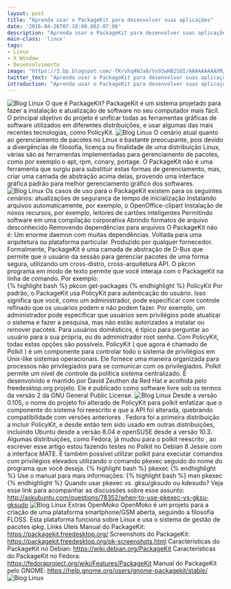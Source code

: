 ```yaml
---
layout: post
title: "Aprenda usar o PackageKit para desenvolver suas aplicações"
date: '2016-04-26T07:18:00.002-07:00'
description: "Aprenda usar o PackageKit para desenvolver suas aplicações"
main-class: 'linux'
tags:
- Linux
- X Window
- Desenvolvimento
image: "https://3.bp.blogspot.com/-fKrvhq4NJa8/Vx93wHB2SOI/AAAAAAAAAXM/WgJKuG4Ax9onG_1tDRf2pK1Zzf20Yn5UACLcB/s72-c/Aprenda%2Busar%2Bo%2BPackageKit%2Bpara%2Bdesenvolver%2Bsuas%2Baplica%25C3%25A7%25C3%25B5es.jpg"
twitter_text: "Aprenda usar o PackageKit para desenvolver suas aplicações"
introduction: "Aprenda usar o PackageKit para desenvolver suas aplicações"
---
```

![Blog Linux](https://3.bp.blogspot.com/-fKrvhq4NJa8/Vx93wHB2SOI/AAAAAAAAAXM/WgJKuG4Ax9onG_1tDRf2pK1Zzf20Yn5UACLcB/s640/Aprenda%2Busar%2Bo%2BPackageKit%2Bpara%2Bdesenvolver%2Bsuas%2Baplica%25C3%25A7%25C3%25B5es.jpg "Blog Linux")
O que é PackageKit?
PackageKit é um sistema projetado para fazer a instalação e atualização de software no seu computador mais fácil. O principal objetivo do projeto é unificar todas as ferramentas gráficas de software utilizados em diferentes distribuições, e usar algumas das mais recentes tecnologias, como PolicyKit.
![Blog Linux](https://4.bp.blogspot.com/-uOCb33WhReE/Vx90_-2kaMI/AAAAAAAAAWo/CbylYmgaw3QphsqIbdibZyJCxz6BrDb1QCLcB/s400/gpk-application-search.png "Blog Linux")
O cenário atual quanto ao gerenciamento de pacotes no Linux é bastante preocupante, pois devido a divergências de filosofia, licença ou finalidade de uma distribuição Linux, várias são as ferramentas implementadas para gerenciamento de pacotes, como por exemplo o apt, rpm, conary, portage. 
O PackageKit não é uma ferramenta que surgiu para substituir estas formas de gerenciamento, mas, criar uma camada de abstração acima delas, provendo uma interface gráfica padrão para melhor gerenciamento gráfico dos softwares.
![Blog Linux](https://2.bp.blogspot.com/-3lbWH3gO6ME/Vx910VAiiOI/AAAAAAAAAW8/wx0OCgBOwowg-BBFu41wpsjTWUp94ZKiACLcB/s400/gpk-updates-overview.png "Blog Linux")
Os casos de uso para o PackageKit existem para os seguintes cenários:
 atualizações de segurança de tempo de inicialização Instalando arquivos automaticamente, por exemplo, o OpenOffice-clipart Instalação de novos recursos, por exemplo, leitores de cartões inteligentes Permitindo software em uma compilação corporativa Abrindo formatos de arquivo desconhecido Removendo dependências para arquivos 
O PackageKit não é:
 Um enorme daemon com muitas dependências.
 Voltada para uma arquitetura ou plataforma particular.
 Produzido por qualquer fornecedor. 
Formalmente, PackageKit é uma camada de abstração de D-Bus que permite que o usuário da sessão para gerenciar pacotes de uma forma segura, utilizando um cross-distro, cross-arquitetura API.
 O pkcon programa em modo de texto permite que você interaja com o PackageKit na linha de comando. Por exemplo:  
{% highlight bash %}
pkcon get-packages
{% endhighlight %}
PolicyKit
Por padrão, o PackageKit usa PolicyKit para autenticação do usuário. Isso significa que você, como um administrador, pode especificar com controle refinado que os usuários podem e não podem fazer.
Por exemplo, um administrador pode especificar que usuários sem privilégios pode atualizar o sistema e fazer a pesquisa, mas não estão autorizados a instalar ou remover pacotes. Para usuários domésticos, é típico para perguntar ao usuário para a sua própria, ou do administrador root senha. Com PolicyKit, todas estas opções são possíveis. 
PolicyKit ( que agora é chamado de Polkit ) é um componente para controlar todo o sistema de privilégios em Unix-like sistemas operacionais. Ele fornece uma maneira organizada para processos não privilegiados para se comunicar com os privilegiados. Polkit permite um nível de controle da política sistema centralizado. É desenvolvido e mantido por David Zeuthen da Red Hat e acolhida pelo freedesktop.org projeto. Ele é publicado como software livre sob os termos da versão 2 da GNU General Public License.
![Blog Linux](https://1.bp.blogspot.com/-UgA5PmYQpzY/Vx91Jc_eyLI/AAAAAAAAAWs/EbtaCEdAvzgv-zI_UM-G7LaiiDdF2sG3wCLcB/s1600/logi-grafico-pelo-shell.png "Blog Linux")
Desde a versão 0.105, o nome do projeto foi alterado de PolicyKit para polkit enfatizar que o componente do sistema foi reescrito e que a API foi alterada, quebrando compatibilidade com versões anteriores .
Fedora foi a primeira distribuição a incluir PolicyKit, e desde então tem sido usado em outras distribuições, incluindo Ubuntu desde a versão 8.04 e openSUSE desde a versão 10.3. Algumas distribuições, como Fedora, já mudou para o polkit reescrito , ao escrever esse artigo estou fazendo testes no Polkit no Debian 8 Jessie com a interface MATE.
É também possível utilizar polkit para executar comandos com privilégios elevados utilizando o comando pkexec seguido do nome do programa que você deseja.
{% highlight bash %}
pkexec 
{% endhighlight %}
Use o manual para mais informações:
{% highlight bash %}
man pkexec
{% endhighlight %}
Quando usar pkexec vs. gksu/gksudo ou kdesudo?
Veja esse link para acompanhar as discussões sobre esse assunto:
http://askubuntu.com/questions/78352/when-to-use-pkexec-vs-gksu-gksudo
![Blog Linux](https://2.bp.blogspot.com/-norYROZDp7s/Vx91lF0uXmI/AAAAAAAAAW0/0rT9fG0HfiASpYmsKvT6X-_S4zJkXs5IQCLcB/s400/pkexec-nautilus-gnome-shell.png "Blog Linux")
Extras
OpenMoko
OpenMoko é um projeto para a criação de uma plataforma smartphone/GSM aberta, seguindo a filosofia FLOSS. Esta plataforma funciona sobre Linux e usa o sistema de gestão de pacotes ipkg.
Links Úteis
Manual do PackageKit: https://packagekit.freedesktop.org/
Screenshots do PackageKit: https://packagekit.freedesktop.org/pk-screenshots.html
Características do PackageKit no Debian: https://wiki.debian.org/PackageKit
Características do PackageKit no Fedora: https://fedoraproject.org/wiki/Features/PackageKit
Manual do PackageKit pelo GNOME: https://help.gnome.org/users/gnome-packagekit/stable/
![Blog Linux](https://4.bp.blogspot.com/-QRR61p4SqqY/Vx938MRMi4I/AAAAAAAAAXQ/D1dzziuRXuwhUYD2h-_jc0MQHQYFpziDwCLcB/s320/Linux_desktop_system_daemons_and_their_graphical_front-ends.svg.png "Blog Linux")

